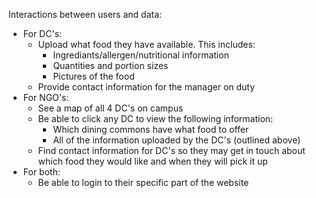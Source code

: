 Interactions between users and data:
* For DC's:
    * Upload what food they have available. This includes:
        * Ingrediants/allergen/nutritional information
        * Quantities and portion sizes
        * Pictures of the food
    * Provide contact information for the manager on duty
* For NGO's:
    * See a map of all 4 DC's on campus
    * Be able to click any DC to view the following information:
        * Which dining commons have what food to offer
        * All of the information uploaded by the DC's (outlined above)
    * Find contact information for DC's so they may get in touch about which food they would like and when they will pick it up
* For both:
    * Be able to login to their specific part of the website